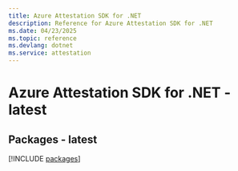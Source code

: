 ```yaml
---
title: Azure Attestation SDK for .NET
description: Reference for Azure Attestation SDK for .NET
ms.date: 04/23/2025
ms.topic: reference
ms.devlang: dotnet
ms.service: attestation
---
```

# Azure Attestation SDK for .NET - latest
## Packages - latest
[!INCLUDE [packages](attestation-index.md)]